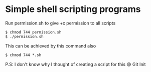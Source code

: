 # Simple shell scripting programs

Run permission.sh to give +x permission to all scripts
```
$ chmod 744 permission.sh
$ ./permission.sh

```

This can be achieved by this command also

```
$ chmod 744 *.sh
```

P.S: I don't know why I thought of creating a script for this 😅
Git Init 
